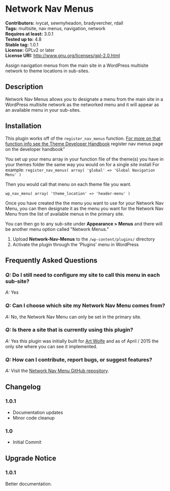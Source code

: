 # Network Nav Menus 
**Contributors:** ivycat, sewmyheadon, bradyvercher, rdall  
**Tags:** multisite, nav menus, navigation, network  
**Requires at least:** 3.0.1  
**Tested up to:** 4.8  
**Stable tag:** 1.0.1  
**License:** GPLv2 or later  
**License URI:** http://www.gnu.org/licenses/gpl-2.0.html  

Assign navigation menus from the main site in a WordPress multisite network to theme locations in sub-sites.


## Description 

Network Nav Menus allows you to designate a menu from the main site in a WordPress multisite network as the networked menu and it will appear as an available menu in your sub-sites.


## Installation 

This plugin works off of the `register_nav_menus` function. [For more on that function info see the Theme Developer Handbook](https://developer.wordpress.org/themes/functionality/navigation-menus/) register nav menus page on the developer handbook"

You set up your menu array in your function file of the theme(s) you have in your themes folder the same way you would on for a single site install For example:
`register_nav_menus( array( 'global' => 'Global Navigation Menu' )`

Then you would call that menu on each theme file you want.

 `wp_nav_menu( array( 'theme_location' => 'header-menu' )`

Once you have created the the menu you want to use for your Network Nav Menu, you can then designate it as the menu you want for the Network Nav Menu from the list of available menus in the primary site.

You can then go to any sub-site under **Appearance > Menus** and there will be another menu option called "Network Menus." 

1. Upload **Network-Nav-Menus** to the `/wp-content/plugins/` directory
2. Activate the plugin through the 'Plugins' menu in WordPress


## Frequently Asked Questions 


### *Q:* Do I still need to configure my site to call this menu in each sub-site? 

*A:* Yes


### *Q:* Can I choose which site my Network Nav Menu comes from? 

*A:* No, the Network Nav Menu can only be set in the primary site.


### *Q:* Is there a site that is currently using this plugin? 

*A:* Yes this plugin was initially built for [Art Wolfe](http://artwolfe.com/ "Website of Art Wolfe") and as of April / 2015 the only site where you can see it implemented.


### *Q:* How can I contribute, report bugs, or suggest features?

*A:* Visit the [Network Nav Menu GitHub repository](https://github.com/ivycat/Network-Nav-Menus).


## Changelog 


### 1.0.1 
* Documentation updates
* Minor code cleanup


### 1.0 
* Initial Commit


## Upgrade Notice 


### 1.0.1 
Better documentation.

